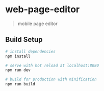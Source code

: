# web-page-editor

> mobile page editor

## Build Setup

``` bash
# install dependencies
npm install

# serve with hot reload at localhost:8080
npm run dev

# build for production with minification
npm run build
```
